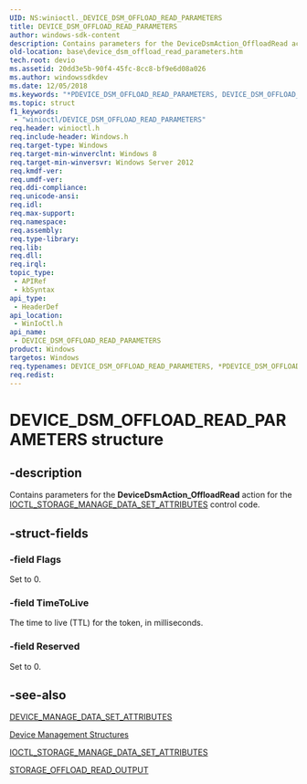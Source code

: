 ```yaml
---
UID: NS:winioctl._DEVICE_DSM_OFFLOAD_READ_PARAMETERS
title: DEVICE_DSM_OFFLOAD_READ_PARAMETERS
author: windows-sdk-content
description: Contains parameters for the DeviceDsmAction_OffloadRead action for the IOCTL_STORAGE_MANAGE_DATA_SET_ATTRIBUTES control code.
old-location: base\device_dsm_offload_read_parameters.htm
tech.root: devio
ms.assetid: 20dd3e5b-90f4-45fc-8cc8-bf9e6d08a026
ms.author: windowssdkdev
ms.date: 12/05/2018
ms.keywords: "*PDEVICE_DSM_OFFLOAD_READ_PARAMETERS, DEVICE_DSM_OFFLOAD_READ_PARAMETERS, DEVICE_DSM_OFFLOAD_READ_PARAMETERS structure, PDEVICE_DSM_OFFLOAD_READ_PARAMETERS, PDEVICE_DSM_OFFLOAD_READ_PARAMETERS structure pointer, base.device_dsm_offload_read_parameters, winioctl/DEVICE_DSM_OFFLOAD_READ_PARAMETERS, winioctl/PDEVICE_DSM_OFFLOAD_READ_PARAMETERS"
ms.topic: struct
f1_keywords: 
 - "winioctl/DEVICE_DSM_OFFLOAD_READ_PARAMETERS"
req.header: winioctl.h
req.include-header: Windows.h
req.target-type: Windows
req.target-min-winverclnt: Windows 8
req.target-min-winversvr: Windows Server 2012
req.kmdf-ver: 
req.umdf-ver: 
req.ddi-compliance: 
req.unicode-ansi: 
req.idl: 
req.max-support: 
req.namespace: 
req.assembly: 
req.type-library: 
req.lib: 
req.dll: 
req.irql: 
topic_type:
 - APIRef
 - kbSyntax
api_type:
 - HeaderDef
api_location:
 - WinIoCtl.h
api_name:
 - DEVICE_DSM_OFFLOAD_READ_PARAMETERS
product: Windows
targetos: Windows
req.typenames: DEVICE_DSM_OFFLOAD_READ_PARAMETERS, *PDEVICE_DSM_OFFLOAD_READ_PARAMETERS
req.redist: 
---
```


# DEVICE_DSM_OFFLOAD_READ_PARAMETERS structure


## -description


Contains parameters for the <b>DeviceDsmAction_OffloadRead</b> action for the 
    <a href="https://docs.microsoft.com/windows/desktop/api/winioctl/ni-winioctl-ioctl_storage_manage_data_set_attributes">IOCTL_STORAGE_MANAGE_DATA_SET_ATTRIBUTES</a> 
    control code.


## -struct-fields




### -field Flags

Set to 0.


### -field TimeToLive

The time to live (TTL) for the token, in milliseconds.


### -field Reserved

Set to 0.


## -see-also




<a href="https://docs.microsoft.com/windows/desktop/api/winioctl/ns-winioctl-_device_manage_data_set_attributes">DEVICE_MANAGE_DATA_SET_ATTRIBUTES</a>



<a href="https://docs.microsoft.com/windows/desktop/DevIO/device-management-structures">Device Management Structures</a>



<a href="https://docs.microsoft.com/windows/desktop/api/winioctl/ni-winioctl-ioctl_storage_manage_data_set_attributes">IOCTL_STORAGE_MANAGE_DATA_SET_ATTRIBUTES</a>



<a href="https://docs.microsoft.com/windows/desktop/api/winioctl/ns-winioctl-_storage_offload_read_output">STORAGE_OFFLOAD_READ_OUTPUT</a>
 

 


